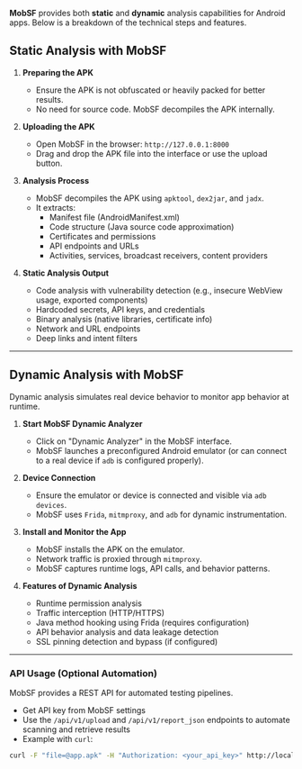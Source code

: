 **MobSF** provides both **static** and **dynamic** analysis capabilities for Android apps. Below is a breakdown of the technical steps and features.


## Static Analysis with MobSF

1. **Preparing the APK**
    - Ensure the APK is not obfuscated or heavily packed for better results.
    - No need for source code. MobSF decompiles the APK internally.
    
2. **Uploading the APK**
    - Open MobSF in the browser: `http://127.0.0.1:8000`
    - Drag and drop the APK file into the interface or use the upload button.
3. **Analysis Process**
    - MobSF decompiles the APK using `apktool`, `dex2jar`, and `jadx`.
    - It extracts:
        - Manifest file (AndroidManifest.xml)
        - Code structure (Java source code approximation)
        - Certificates and permissions
        - API endpoints and URLs
        - Activities, services, broadcast receivers, content providers

4. **Static Analysis Output**
    - Code analysis with vulnerability detection (e.g., insecure WebView usage, exported components)
    - Hardcoded secrets, API keys, and credentials
    - Binary analysis (native libraries, certificate info)
    - Network and URL endpoints
    - Deep links and intent filters

---

## Dynamic Analysis with MobSF

Dynamic analysis simulates real device behavior to monitor app behavior at runtime.

1. **Start MobSF Dynamic Analyzer**
    - Click on "Dynamic Analyzer" in the MobSF interface.
    - MobSF launches a preconfigured Android emulator (or can connect to a real device if `adb` is configured properly).

2. **Device Connection**
    - Ensure the emulator or device is connected and visible via `adb devices`.
    - MobSF uses `Frida`, `mitmproxy`, and `adb` for dynamic instrumentation.
3. **Install and Monitor the App**
    - MobSF installs the APK on the emulator.
    - Network traffic is proxied through `mitmproxy`.
    - MobSF captures runtime logs, API calls, and behavior patterns.

4. **Features of Dynamic Analysis**
    
    - Runtime permission analysis
    - Traffic interception (HTTP/HTTPS)
    - Java method hooking using Frida (requires configuration)
    - API behavior analysis and data leakage detection
    - SSL pinning detection and bypass (if configured)


---

### API Usage (Optional Automation)

MobSF provides a REST API for automated testing pipelines.

- Get API key from MobSF settings
- Use the `/api/v1/upload` and `/api/v1/report_json` endpoints to automate scanning and retrieve results
- Example with `curl`:
```bash
curl -F "file=@app.apk" -H "Authorization: <your_api_key>" http://localhost:8000/api/v1/upload
```